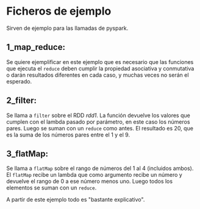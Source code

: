 # Ficheros de ejemplo
Sirven de ejemplo para las llamadas de pyspark.

## 1\_map\_reduce:
Se quiere ejemplificar en este ejemplo que es necesario que las funciones que ejecuta el `reduce` deben cumplir la propiedad asociativa y conmutativa o darán resultados diferentes en cada caso, y muchas veces no serán el esperado.  

## 2\_filter:
Se llama a `filter` sobre el RDD *rdd1*. La función devuelve los valores que cumplen con el lambda pasado por parámetro, en este caso los números pares. Luego se suman con un `reduce` como antes. El resultado es 20, que es la suma de los números pares entre el 1 y el 9.  

## 3\_flatMap:
Se llama a `flatMap` sobre el rango de números del 1 al 4 (incluidos ambos). El `flatMap` recibe un lambda que como argumento recibe un número y devuelve el rango de 0 a ese número menos uno. Luego todos los elementos se suman con un `reduce`.  

A partir de este ejemplo todo es "bastante explicativo".

